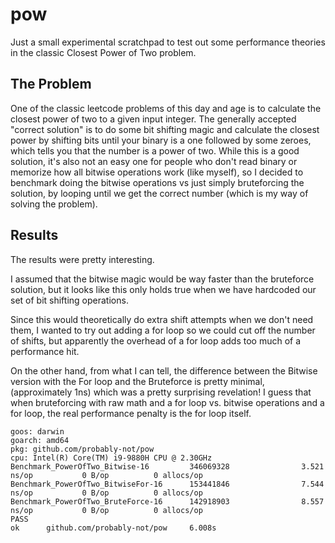 # pow

Just a small experimental scratchpad to test out some performance theories in the classic Closest Power of Two problem.

## The Problem

One of the classic leetcode problems of this day and age is to calculate the closest power of two to a given input integer. The generally accepted "correct solution" is to do some bit shifting magic and calculate the closest power by shifting bits until your binary is a one followed by some zeroes, which tells you that the number is a power of two. While this is a good solution, it's also not an easy one for people who don't read binary or memorize how all bitwise operations work (like myself), so I decided to benchmark doing the bitwise operations vs just simply bruteforcing the solution, by looping until we get the correct number (which is my way of solving the problem).

## Results

The results were pretty interesting.

I assumed that the bitwise magic would be way faster than the bruteforce solution, but it looks like this only holds true when we have hardcoded our set of bit shifting operations.

Since this would theoretically do extra shift attempts when we don't need them, I wanted to try out adding a for loop so we could cut off the number of shifts, but apparently the overhead of a for loop adds too much of a performance hit.

On the other hand, from what I can tell, the difference between the Bitwise version with the For loop and the Bruteforce is pretty minimal, (approximately 1ns) which was a pretty surprising revelation! I guess that when bruteforcing with raw math and a for loop vs. bitwise operations and a for loop, the real performance penalty is the for loop itself.

```
goos: darwin
goarch: amd64
pkg: github.com/probably-not/pow
cpu: Intel(R) Core(TM) i9-9880H CPU @ 2.30GHz
Benchmark_PowerOfTwo_Bitwise-16         346069328                3.521 ns/op           0 B/op          0 allocs/op
Benchmark_PowerOfTwo_BitwiseFor-16      153441846                7.544 ns/op           0 B/op          0 allocs/op
Benchmark_PowerOfTwo_BruteForce-16      142918903                8.557 ns/op           0 B/op          0 allocs/op
PASS
ok      github.com/probably-not/pow     6.008s
```